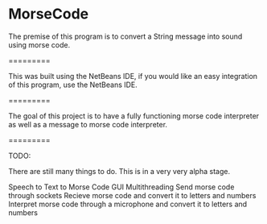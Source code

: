 MorseCode
=========

The premise of this program is to convert a String message into sound using morse code. 

=========

This was built using the NetBeans IDE, if you would like an easy integration of this program, use the NetBeans IDE.

=========

The goal of this project is to have a fully functioning morse code interpreter as well as a message to morse code interpreter.

=========

TODO:

There are still many things to do. This is in a very very alpha stage.

Speech to Text to Morse Code
GUI
Multithreading
Send morse code through sockets
Recieve morse code and convert it to letters and numbers
Interpret morse code through a microphone and convert it to letters and numbers
